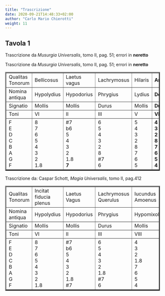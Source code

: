 ```yaml
---
title: "Trascrizione"
date: 2020-09-21T14:48:33+02:00
author: "Carlo Mario Chierotti"
weight: 11
---
```


## Tavola 1

Trascrizione da <em>Musurgia Universalis</em>, tomo II, pag. 51; errori in <strong>neretto</strong></p>

<p>Trascrizione da <em>Musurgia Universalis</em>, tomo II, pag. 51; errori in <strong>neretto</strong></p>

<table width="85%" border="3" cellpadding="1">
<tr>
    <td>Qualitas Tonorum</td>
    <td>Bellicosus</td>
    <td>Laetus vagus</td>
    <td>Lachrymosus</td>
    <td>Hilaris</td>
    <td><strong>Amenus</strong></td>
    <td>Pius Religiosus</td>
    <td>Tristis querulus</td>
    <td>Voluptuosus</td>
    <td>Iucundus</td>
    <td>Fiducia plenus</td>
    <td>Mollis vanus</td>
    <td>Magnificus</td>
    <td>Severus Vehemens</td>
</tr>
<tr>
    <td>Nomina antiqua</td>
    <td>Hypolydius</td>
    <td>Hypodorius</td>
    <td>Phrygius</td>
    <td>Lydius</td>
    <td><strong>Dorius</strong></td>
    <td>Dorius</td>
    <td>Hypophrygius</td>
    <td>Myxolydius</td>
    <td>Hypomixolydius</td>
    <td>Ionius</td>
    <td>Hypoionius</td>
    <td>Iastius</td>
    <td>Hypoiastius</td>
</tr>
<tr>
    <td>Signatio</td>
    <td>Mollis</td>
    <td>Mollis</td>
    <td>Durus</td>
    <td>Mollis</td>
    <td><strong>Durus</strong></td>
    <td>Durus</td>
    <td>Durus</td>
    <td>Durus</td>
    <td>Mollis</td>
    <td>Mollis</td>
    <td>Durus</td>
    <td>Durus</td>
    <td>Mollis</td>
</tr>
<tr>
    <td>Toni</td>
    <td>VI</td>
    <td>II</td>
    <td>III</td>
    <td>V</td>
    <td><strong>VIII</strong></td>
    <td>I</td>
    <td>IV</td>
    <td>VII</td>
    <td>VIII</td>
    <td>IX</td>
    <td>X</td>
    <td>XI</td>
    <td>XII</td>
</tr>
<tr>
    <td>F<br>E<br>D<br>C<br>B<br>A<br>G<br>F</td>
    <td>8<br>7<br>6<br>5<br>4<br>3<br>2<br>1.8</td>
    <td>#7<br>b6<br>5<br>4<br>3<br>2<br>1.8<br><strong>7</strong></td>
    <td>6<br>5<br>4<br>3<br>2<br>8<br>#7<br>6</td>
    <td>5<br>4<br>3<br>2<br>8<br>7<br>6<br>5</td>
    <td><strong>4<br>3<br>2<br>8<br>7<br>6<br>5<br>4</strong></td>
    <td>3<br>2<br>8<br>#7<br>b6<br>5<br>4<br>3</td>
    <td>2<br>8<br>7<br>6<br><strong>b5</strong><br>4<br>#3<br>2</td>
    <td>#7<br>6<br>5<br>4<br>3<br>2<br>8<br><strong>7</strong></td>
    <td>4<br>3<br>2<br>8<br>7<br>6<br>5<br>4</td>
    <td>3<br>2<br>8<br>#7<br>b6<br>5<br>4<br>3</td>
    <td>6<br>5<br>4<br>3<br>2<br>8<br>7<br>6</td>
    <td>4<br>3<br>2<br>8<br>7<br>6<br>5<br>4</td>
    <td>8<br>7<br>6<br>5<br>4<br>3<br>2<br>1</td>
</tr>
</table>
<p>Trascrizione da: Caspar Schott, <em>Magia Universalis</em>, tomo II, pag.412</p>
<table width="85%" border="3" cellpadding="1">
<tr>
    <td>Qualitas Tonorum</td>
    <td>Incitat fiducia plenus</td>
    <td>Laetus Vagus</td>
    <td>Lachrymosus Querulus</td>
    <td>Iucundus Amoenus</td>
    <td>Pius Religiosus</td>
    <td>Tristis Funebris</td>
    <td>Voluptuosus</td>
    <td>Hilaris Amoenus</td>
    <td>Fiducia plenus</td>
    <td>Amatorius Mollis</td>
    <td>Magnificus</td>
    <td>Severus Vehemens</td>
</tr>
<tr>
    <td>Nomina antiqua</td>
    <td>Hypolydius</td>
    <td>Hypodorius</td>
    <td>Phrygius</td>
    <td>Hypomixolydius</td>
    <td>Dorius</td>
    <td>Hypophrygius</td>
    <td>Mixolydius</td>
    <td>Lydius</td>
    <td>Ionius</td>
    <td>Hypoionius</td>
    <td>Iastius</td>
    <td>Hypoiastius</td>
</tr>
<tr>
    <td>Signatio</td>
    <td>Mollis</td>
    <td>Mollis</td>
    <td>Durus</td>
    <td>Mollis</td>
    <td>Durus</td>
    <td>Durus</td>
    <td>Durus</td>
    <td>Mollis</td>
    <td>Mollis</td>
    <td>Durus</td>
    <td>Durus</td>
    <td>Mollis</td>
</tr>
<tr>
    <td>Toni</td>
    <td>VI</td>
    <td>II</td>
    <td>III</td>
    <td>VIII</td>
    <td>I</td>
    <td>IV</td>
    <td>VII</td>
    <td>V</td>
    <td>IX</td>
    <td>X</td>
    <td>XI</td>
    <td>XII</td>
</tr>
<tr>
    <td>F<br>E<br>D<br>C<br>B<br>A<br>G<br>F</td>
    <td>8<br>7<br>6<br>5<br>4<br>3<br>2<br>1.8</td>
    <td>#7<br>b6<br>5<br>4<br>3<br>2<br>1.8<br>#7</td>
    <td>6<br>5<br>4<br>3<br>2<br>1.8<br>#7<br>6</td>
    <td>4<br>3<br>2<br>1.8<br>7<br>6<br>5<br>4</td>
    <td>3<br>2<br>1.8<br>#7<br>b6<br>5<br>4<br>3</td>
    <td>2<br>1.8<br>7<br>6<br>5<br>4<br>3<br>2</td>
    <td>#7<br>6<br>5<br>4<br>3<br>2<br>1.8<br>#7</td>
    <td>5<br>4<br>3<br>2<br>1.8<br>7<br>6<br>5</td>
    <td>3<br>2<br>1.8<br>#7<br>b6<br>5<br>4<br>3</td>
    <td>4<br>3<br>2<br>1.8<br>7<br>6<br>5<br>4</td>
    <td>8<br>7<br>6<br>5<br>4<br>3<br>2<br>1.8</td>
    <td>6<br>5<br>4<br>3<br>2<br>1.8<br>7<br>6</td>
</tr>
</table>
